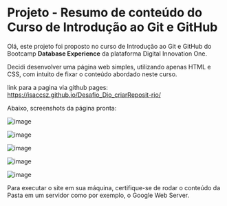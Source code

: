 # Projeto - Resumo de conteúdo do Curso de Introdução ao Git e GitHub

Olá, este projeto foi proposto no curso de Introdução ao Git e GitHub do Bootcamp **Database Experience** da plataforma Digital Innovation One.

Decidi desenvolver uma página web simples, utilizando apenas HTML e CSS, com intuito de fixar o conteúdo abordado neste curso.

link para a pagina via github pages: https://isaccsz.github.io/Desafio_Dio_criarReposit-rio/

Abaixo, screenshots da página pronta:

![image](https://user-images.githubusercontent.com/107009198/187581871-c223ffde-7a38-4a67-8edb-e30aa00e6dbe.png)

![image](https://user-images.githubusercontent.com/107009198/187581879-21106551-f867-4ee2-81f5-9d6fd49e0476.png)

![image](https://user-images.githubusercontent.com/107009198/187581898-01a0cc5a-26b5-45b9-98b6-24a5d9ea0785.png)

![image](https://user-images.githubusercontent.com/107009198/187581917-ee02d398-7264-4c49-95e5-13f9977a4c19.png)

![image](https://user-images.githubusercontent.com/107009198/187581938-8b548a15-e225-49a9-8018-3f51f9884b16.png)



Para executar o site em sua máquina, certifique-se de rodar o conteúdo da Pasta em um servidor como por exemplo, o Google Web Server.
